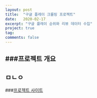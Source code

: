 ```yaml
---
layout: post
title:  "구글 플레이 크롤링 프로젝트"
date:   2020-02-17
excerpt: "구글 플레이 순위와 리뷰 데이터 수집"
project: true
tag: 
comments: false
---
```

###프로젝트 개요
---
ㅁㄴㅇ
---


###[프로젝트 사이트](https://sam7073.github.io/crawl_googleplay_reviews/)
